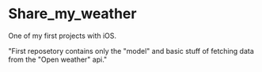 Share_my_weather
================

One of my first projects with iOS.

"First reposetory contains only the "model" and basic stuff of fetching data from the "Open weather" api."
